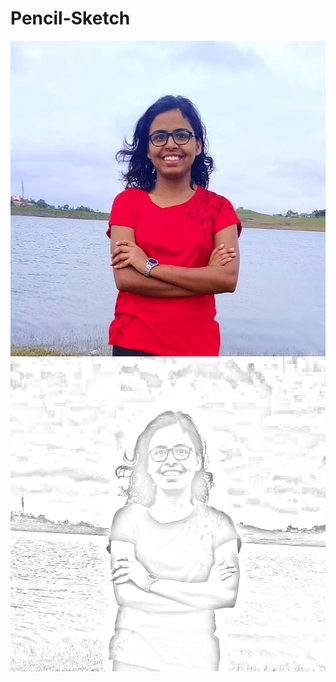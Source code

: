 # Pencil-Sketch

<a href="https://github.com/rutujak24">
  <img align="center" src="https://github.com/rutujak24/Pencil-Sketch/blob/master/Rutuja.jpeg" />
</a>
<a href="https://github.com/rutujak24">
  <img align="center" src="https://github.com/rutujak24/Pencil-Sketch/blob/master/sketch.png" />
</a>
